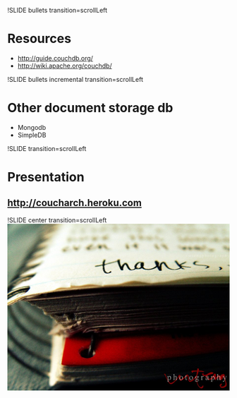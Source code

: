 !SLIDE bullets transition=scrollLeft
# Resources
* http://guide.couchdb.org/
* http://wiki.apache.org/couchdb/

!SLIDE bullets incremental transition=scrollLeft
# Other document storage db
* Mongodb
* SimpleDB

!SLIDE transition=scrollLeft
# Presentation
## http://coucharch.heroku.com

!SLIDE center transition=scrollLeft
![thanks](thanks.jpg)

